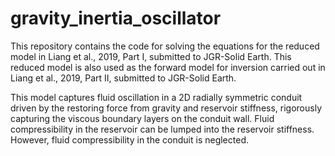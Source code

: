 # gravity_inertia_oscillator

This repository contains the code for solving the equations for the reduced model in Liang et al., 2019, Part I, submitted to JGR-Solid Earth. This reduced model is also used as the forward model for inversion carried out in Liang et al., 2019, Part II, submitted to JGR-Solid Earth. 

This model captures fluid oscillation in a 2D radially symmetric conduit driven by the restoring force from gravity and reservoir stiffness, rigorously capturing the viscous boundary layers on the conduit wall. Fluid compressibility in the reservoir can be lumped into the reservoir stiffness. However, fluid compressibility in the conduit is neglected.
